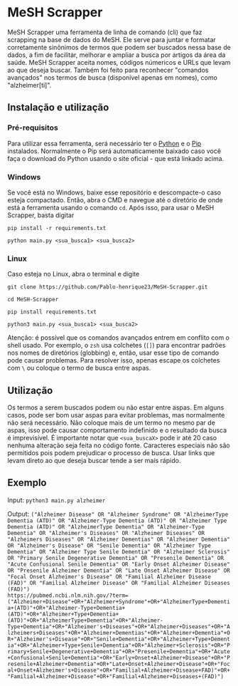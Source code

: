 # MeSH Scrapper

MeSH Scrapper uma ferramenta de linha de comando (cli) que faz scrapping na base de dados do MeSH. Ele serve para juntar e formatar corretamente sinônimos de termos que podem ser buscados nessa base de dados, a fim de facilitar, melhorar e ampliar a busca por artigos da área da saúde. MeSH Scrapper aceita nomes, códigos númericos e URLs que levam ao que deseja buscar. Também foi feito para reconhecer "comandos avançados" nos termos de busca (disponível apenas em nomes), como "alzheimer[ti]".

## Instalação e utilização

### Pré-requisitos

Para utilizar essa ferramenta, será necessário ter o [Python](https://www.python.org/downloads/) e o [Pip](https://pip.pypa.io/en/stable/installation/) instalados. Normalmente o Pip será automaticamente baixado caso você faça o download do Python usando o site oficial - que está linkado acima.

### Windows

Se você está no Windows, baixe esse repositório e descompacte-o caso esteja compactado. Então, abra o CMD e navegue até o diretório de onde está a ferramenta usando o comando `cd`. Após isso, para usar o MeSH Scrapper, basta digitar

`pip install -r requirements.txt`

`python main.py <sua_busca1> <sua_busca2>`

### Linux

Caso esteja no Linux, abra o terminal e digite

`git clone https://github.com/Pablo-henrique23/MeSH-Scrapper.git`

`cd MeSH-Scrapper`

`pip install requirements.txt`

`python3 main.py <sua_busca1> <sua_busca2> `

Atenção: é possível que os comandos avançados entrem em conflito com o shell usado. Por exemplo, o `zsh` usa colchetes (`[]`) para encontrar padrões nos nomes de diretórios (globbing) e, então, usar esse tipo de comando pode causar problemas. Para resolver isso, apenas escape os colchetes com `\` ou coloque o termo de busca entre aspas.

## Utilização

Os termos a serem buscados podem ou não estar entre aspas. Em alguns casos, pode ser bom usar aspas para evitar problemas, mas normalmente não será necessário. Não coloque mais de um termo no mesmo par de aspas, isso pode causar comportamento indefinido e o resultado da busca é imprevisível. É importante notar que `<sua_buscaX>` pode ir até 20 caso nenhuma alteração seja feita no código fonte. Caracteres especiais não são permitidos pois podem prejudicar o processo de busca. Usar links que levam direto ao que deseja buscar tende a ser mais rápido.

## Exemplo

Input: `python3 main.py alzheimer`

Output: `("Alzheimer Disease" OR "Alzheimer Syndrome" OR "AlzheimerType Dementia (ATD)" OR "Alzheimer-Type Dementia (ATD)" OR "Alzheimer Type Dementia (ATD)" OR "AlzheimerType Dementia" OR "Alzheimer-Type Dementia" OR "Alzheimer's Diseases" OR "Alzheimer Diseases" OR "Alzheimers Diseases" OR "Alzheimer Dementias" OR "Alzheimer Dementia" OR "Alzheimer's Disease" OR "Senile Dementia" OR "Alzheimer Type Dementia" OR "Alzheimer Type Senile Dementia" OR "Alzheimer Sclerosis" OR "Primary Senile Degenerative Dementia" OR "Presenile Dementia" OR "Acute Confusional Senile Dementia" OR "Early Onset Alzheimer Disease" OR "Presenile Alzheimer Dementia" OR "Late Onset Alzheimer Disease" OR "Focal Onset Alzheimer's Disease" OR "Familial Alzheimer Disease (FAD)" OR "Familial Alzheimer Disease" OR "Familial Alzheimer Diseases (FAD)")                                                              https://pubmed.ncbi.nlm.nih.gov/?term=("Alzheimer+Disease"+OR+"Alzheimer+Syndrome"+OR+"AlzheimerType+Dementia+(ATD)"+OR+"Alzheimer-Type+Dementia+(ATD)"+OR+"Alzheimer+Type+Dementia+(ATD)"+OR+"AlzheimerType+Dementia"+OR+"Alzheimer-Type+Dementia"+OR+"Alzheimer's+Diseases"+OR+"Alzheimer+Diseases"+OR+"Alzheimers+Diseases"+OR+"Alzheimer+Dementias"+OR+"Alzheimer+Dementia"+OR+"Alzheimer's+Disease"+OR+"Senile+Dementia"+OR+"Alzheimer+Type+Dementia"+OR+"Alzheimer+Type+Senile+Dementia"+OR+"Alzheimer+Sclerosis"+OR+"Primary+Senile+Degenerative+Dementia"+OR+"Presenile+Dementia"+OR+"Acute+Confusional+Senile+Dementia"+OR+"Early+Onset+Alzheimer+Disease"+OR+"Presenile+Alzheimer+Dementia"+OR+"Late+Onset+Alzheimer+Disease"+OR+"Focal+Onset+Alzheimer's+Disease"+OR+"Familial+Alzheimer+Disease+FAD)"+OR+"Familial+Alzheimer+Disease"+OR+"Familial+Alzheimer+Diseases+(FAD)")`
